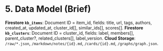 # 5. Data Model (Brief)
**Firestore `kb_items`**: Document ID = item_id, fields: title, url, tags, authors, created_at, updated_at, cluster_id[], similar_ids[], scores[].
**Firestore `kb_clusters`**: Document ID = cluster_id, fields: label, members[], parent_cluster?, related_clusters[], label_version.
**Cloud Storage**: `/raw/*.json`, `/markdown/notes/{id}.md`, `/cards/{id}.md`, `/graphs/graph.json`.
